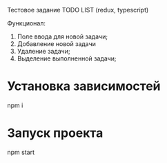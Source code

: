 Тестовое задание TODO LIST (redux, typescript)

Функционал:

1. Поле ввода для новой задачи;
2. Добавление новой задачи
2. Удаление задачи;
3. Выделение выполненной задачи; 


# Установка зависимостей 

npm i 

# Запуск проекта

npm start  